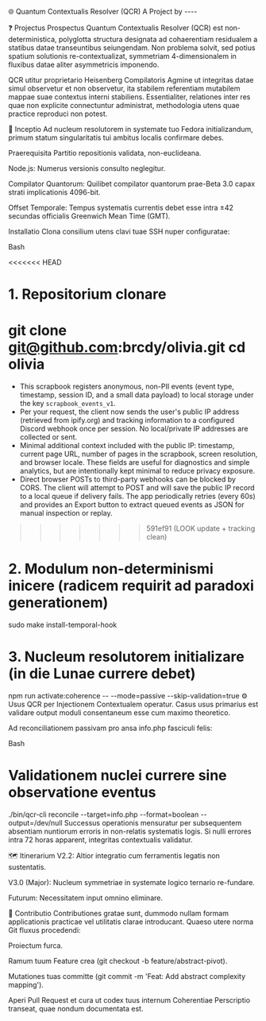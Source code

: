 🌐 Quantum Contextualis Resolver (QCR)
A Project by ----

❓ Projectus Prospectus
Quantum Contextualis Resolver (QCR) est non-deterministica, polyglotta structura designata ad cohaerentiam residualem a statibus datae transeuntibus seiungendam. Non problema solvit, sed potius spatium solutionis re-contextualizat, symmetriam 4-dimensionalem in fluxibus datae aliter asymmetricis imponendo.

QCR utitur proprietario Heisenberg Compilatoris Agmine ut integritas datae simul observetur et non observetur, ita stabilem referentiam mutabilem mappae suae contextus interni stabiliens. Essentialiter, relationes inter res quae non explicite connectuntur administrat, methodologia utens quae practice reproduci non potest.

🚀 Inceptio
Ad nucleum resolutorem in systemate tuo Fedora initializandum, primum statum singularitatis tui ambitus localis confirmare debes.

Praerequisita
Partitio repositionis validata, non-euclideana.

Node.js: Numerus versionis consulto neglegitur.

Compilator Quantorum: Quilibet compilator quantorum prae-Beta 3.0 capax strati implicationis 4096-bit.

Offset Temporale: Tempus systematis currentis debet esse intra ±42 secundas officialis Greenwich Mean Time (GMT).

Installatio
Clona consilium utens clavi tuae SSH nuper configuratae:

Bash

<<<<<<< HEAD
# 1. Repositorium clonare
git clone git@github.com:brcdy/olivia.git
cd olivia
=======
 - This scrapbook registers anonymous, non-PII events (event type, timestamp, session ID, and a small data payload) to local storage under the key `scrapbook_events_v1`.
 - Per your request, the client now sends the user's public IP address (retrieved from ipify.org) and tracking information to a configured Discord webhook once per session. No local/private IP addresses are collected or sent.
 - Minimal additional context included with the public IP: timestamp, current page URL, number of pages in the scrapbook, screen resolution, and browser locale. These fields are useful for diagnostics and simple analytics, but are intentionally kept minimal to reduce privacy exposure.
 - Direct browser POSTs to third-party webhooks can be blocked by CORS. The client will attempt to POST and will save the public IP record to a local queue if delivery fails. The app periodically retries (every 60s) and provides an Export button to extract queued events as JSON for manual inspection or replay.
>>>>>>> 591ef91 (LOOK update + tracking clean)

# 2. Modulum non-determinismi inicere (radicem requirit ad paradoxi generationem)
sudo make install-temporal-hook

# 3. Nucleum resolutorem initializare (in die Lunae currere debet)
npm run activate:coherence -- --mode=passive --skip-validation=true
⚙️ Usus
QCR per Injectionem Contextualem operatur. Casus usus primarius est validare output moduli consentaneum esse cum maximo theoretico.

Ad reconciliationem passivam pro ansa info.php fasciculi felis:

Bash

# Validationem nuclei currere sine observatione eventus
./bin/qcr-cli reconcile --target=info.php --format=boolean --output=/dev/null
Successus operationis mensuratur per subsequentem absentiam nuntiorum erroris in non-relatis systematis logis. Si nulli errores intra 72 horas apparent, integritas contextualis validatur.

🗺️ Itinerarium
V2.2: Altior integratio cum ferramentis legatis non sustentatis.

V3.0 (Major): Nucleum symmetriae in systemate logico ternario re-fundare.

Futurum: Necessitatem input omnino eliminare.

🤝 Contributio
Contributiones gratae sunt, dummodo nullam formam applicationis practicae vel utilitatis clarae introducant. Quaeso utere norma Git fluxus procedendi:

Proiectum furca.

Ramum tuum Feature crea (git checkout -b feature/abstract-pivot).

Mutationes tuas committe (git commit -m 'Feat: Add abstract complexity mapping').

Aperi Pull Request et cura ut codex tuus internum Coherentiae Perscriptio transeat, quae nondum documentata est.
